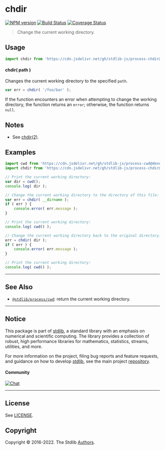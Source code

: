 <!--

@license Apache-2.0

Copyright (c) 2018 The Stdlib Authors.

Licensed under the Apache License, Version 2.0 (the "License");
you may not use this file except in compliance with the License.
You may obtain a copy of the License at

   http://www.apache.org/licenses/LICENSE-2.0

Unless required by applicable law or agreed to in writing, software
distributed under the License is distributed on an "AS IS" BASIS,
WITHOUT WARRANTIES OR CONDITIONS OF ANY KIND, either express or implied.
See the License for the specific language governing permissions and
limitations under the License.

-->

# chdir

[![NPM version][npm-image]][npm-url] [![Build Status][test-image]][test-url] [![Coverage Status][coverage-image]][coverage-url] <!-- [![dependencies][dependencies-image]][dependencies-url] -->

> Change the current working directory.



<section class="usage">

## Usage

```javascript
import chdir from 'https://cdn.jsdelivr.net/gh/stdlib-js/process-chdir@deno/mod.js';
```

#### chdir( path )

Changes the current working directory to the specified `path`.

<!-- run-disable -->

```javascript
var err = chdir( '/foo/bar' );
```

If the function encounters an error when attempting to change the working directory, the function returns an `error`; otherwise, the function returns `null`.

</section>

<!-- /.usage -->

<section class="notes">

## Notes

-   See [chdir(2)][chdir].

</section>

<!-- /.notes -->

<section class="examples">

## Examples

<!-- eslint no-undef: "error" -->

```javascript
import cwd from 'https://cdn.jsdelivr.net/gh/stdlib-js/process-cwd@deno/mod.js';
import chdir from 'https://cdn.jsdelivr.net/gh/stdlib-js/process-chdir@deno/mod.js';

// Print the current working directory:
var dir = cwd();
console.log( dir );

// Change the current working directory to the directory of this file:
var err = chdir( __dirname );
if ( err ) {
    console.error( err.message );
}

// Print the current working directory:
console.log( cwd() );

// Change the current working directory back to the original directory:
err = chdir( dir );
if ( err ) {
    console.error( err.message );
}

// Print the current working directory:
console.log( cwd() );
```

</section>

<!-- /.examples -->

<!-- Section for related `stdlib` packages. Do not manually edit this section, as it is automatically populated. -->

<section class="related">

* * *

## See Also

-   <span class="package-name">[`@stdlib/process/cwd`][@stdlib/process/cwd]</span><span class="delimiter">: </span><span class="description">return the current working directory.</span>

</section>

<!-- /.related -->

<!-- Section for all links. Make sure to keep an empty line after the `section` element and another before the `/section` close. -->


<section class="main-repo" >

* * *

## Notice

This package is part of [stdlib][stdlib], a standard library with an emphasis on numerical and scientific computing. The library provides a collection of robust, high performance libraries for mathematics, statistics, streams, utilities, and more.

For more information on the project, filing bug reports and feature requests, and guidance on how to develop [stdlib][stdlib], see the main project [repository][stdlib].

#### Community

[![Chat][chat-image]][chat-url]

---

## License

See [LICENSE][stdlib-license].


## Copyright

Copyright &copy; 2016-2022. The Stdlib [Authors][stdlib-authors].

</section>

<!-- /.stdlib -->

<!-- Section for all links. Make sure to keep an empty line after the `section` element and another before the `/section` close. -->

<section class="links">

[npm-image]: http://img.shields.io/npm/v/@stdlib/process-chdir.svg
[npm-url]: https://npmjs.org/package/@stdlib/process-chdir

[test-image]: https://github.com/stdlib-js/process-chdir/actions/workflows/test.yml/badge.svg?branch=main
[test-url]: https://github.com/stdlib-js/process-chdir/actions/workflows/test.yml?query=branch:main

[coverage-image]: https://img.shields.io/codecov/c/github/stdlib-js/process-chdir/main.svg
[coverage-url]: https://codecov.io/github/stdlib-js/process-chdir?branch=main

<!--

[dependencies-image]: https://img.shields.io/david/stdlib-js/process-chdir.svg
[dependencies-url]: https://david-dm.org/stdlib-js/process-chdir/main

-->

[chat-image]: https://img.shields.io/gitter/room/stdlib-js/stdlib.svg
[chat-url]: https://gitter.im/stdlib-js/stdlib/

[stdlib]: https://github.com/stdlib-js/stdlib

[stdlib-authors]: https://github.com/stdlib-js/stdlib/graphs/contributors

[umd]: https://github.com/umdjs/umd
[es-module]: https://developer.mozilla.org/en-US/docs/Web/JavaScript/Guide/Modules

[deno-url]: https://github.com/stdlib-js/process-chdir/tree/deno
[umd-url]: https://github.com/stdlib-js/process-chdir/tree/umd
[esm-url]: https://github.com/stdlib-js/process-chdir/tree/esm

[stdlib-license]: https://raw.githubusercontent.com/stdlib-js/process-chdir/main/LICENSE

[chdir]: http://man7.org/linux/man-pages/man2/chdir.2.html

<!-- <related-links> -->

[@stdlib/process/cwd]: https://github.com/stdlib-js/process-cwd/tree/deno

<!-- </related-links> -->

</section>

<!-- /.links -->
